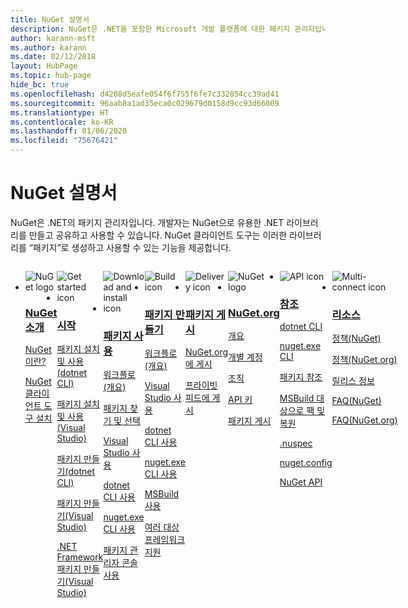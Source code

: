 ```yaml
---
title: NuGet 설명서
description: NuGet은 .NET을 포함한 Microsoft 개발 플랫폼에 대한 패키지 관리자입니다. NuGet 클라이언트 도구는 패키지를 만들고 사용하는 기능을 제공합니다.
author: karann-msft
ms.author: karann
ms.date: 02/12/2018
layout: HubPage
ms.topic: hub-page
hide_bc: true
ms.openlocfilehash: d4208d5eafe054f6f755f6fe7c332854cc39ad41
ms.sourcegitcommit: 96aab8a1ad35eca0c029679d0158d9cc93d66009
ms.translationtype: HT
ms.contentlocale: ko-KR
ms.lasthandoff: 01/06/2020
ms.locfileid: "75676421"
---
```

<div id="main" class="v2">
    <div class="container">
        <h1>NuGet 설명서</h1>
        <p>NuGet은 .NET의 패키지 관리자입니다. 개발자는 NuGet으로 유용한 .NET 라이브러리를 만들고 공유하고 사용할 수 있습니다. NuGet 클라이언트 도구는 이러한 라이브러리를 “패키지”로 생성하고 사용할 수 있는 기능을 제공합니다.</p> 

<ul id="index1" class="cardsF panelContent singlePanelContent cols cols4" style="float: left; display: flex!important;">
    <li>
        <div class="cardSize">
            <div class="cardPadding">
                <div class="card">
                    <div class="cardImageOuter">
                        <div class="cardImage">
                            <img src="https://docs.microsoft.com/media/logos/logo_nuget.svg" alt="NuGet logo" />
                        </div>
                    </div>
                    <div class="cardText">
                        <h3><a href="what-is-nuget.md">NuGet 소개</a></h3>
                        <p>
                            <a href="what-is-nuget.md">NuGet이란?</a>
                        </p>
                        <p>
                            <a href="install-nuget-client-tools.md">NuGet 클라이언트 도구 설치</a>
                        </p>
                    </div>
                </div>
            </div>
        </div>
    </li>
    <li>
        <div class="cardSize">
            <div class="cardPadding">
                <div class="card">
                    <div class="cardImageOuter">
                        <div class="cardImage">
                            <img src="https://docs.microsoft.com/media/common/i_get-started.svg" alt="Get started icon" />
                        </div>
                    </div>
                    <div class="cardText">
                        <h3><a href="install-nuget-client-tools.md">시작</a></h3>
                        <p>
                            <a href="quickstart/install-and-use-a-package-using-the-dotnet-cli.md">패키지 설치 및 사용(dotnet CLI)</a>
                        </p>
                        <p>
                            <a href="quickstart/install-and-use-a-package-in-visual-studio.md">패키지 설치 및 사용(Visual Studio)</a>
                        </p>
                        <p>
                            <a href="quickstart/create-and-publish-a-package-using-the-dotnet-cli.md">패키지 만들기(dotnet CLI)</a>
                        </p>
                        <p>
                            <a href="quickstart/create-and-publish-a-package-using-visual-studio.md">패키지 만들기(Visual Studio)</a>
                        </p>
                        <p>
                            <a href="quickstart/create-and-publish-a-package-using-visual-studio-net-framework.md">.NET Framework 패키지 만들기(Visual Studio)</a>
                        </p>
                    </div>
                </div>
            </div>
        </div>
    </li>
    <li>
        <div class="cardSize">
            <div class="cardPadding">
                <div class="card">
                    <div class="cardImageOuter">
                        <div class="cardImage">
                            <img src="https://docs.microsoft.com//media/common/i_download-install.svg" alt="Download and install icon" />
                        </div>
                    </div>
                    <div class="cardText">
                        <h3><a href="consume-packages/overview-and-workflow.md">패키지 사용</a></h3>
                        <p>
                            <a href="consume-packages/overview-and-workflow.md">워크플로(개요)</a>
                        </p>
                        <p>
                            <a href="consume-packages/finding-and-choosing-packages.md">패키지 찾기 및 선택</a>
                        </p>
                        <p>
                            <a href="consume-packages/install-use-packages-visual-studio.md">Visual Studio 사용</a>
                        </p>
                        <p>
                            <a href="consume-packages/install-use-packages-dotnet-cli.md">dotnet CLI 사용</a>
                        </p>
                        <p>
                            <a href="consume-packages/install-use-packages-nuget-cli.md">nuget.exe CLI 사용</a>
                        </p>
                        <p>
                            <a href="consume-packages/install-use-packages-powershell.md">패키지 관리자 콘솔 사용</a>
                        </p>
                    </div>
                </div>
            </div>
        </div>
    </li>
    <li>
        <div class="cardSize">
            <div class="cardPadding">
                <div class="card">
                    <div class="cardImageOuter">
                        <div class="cardImage">
                            <img src="https://docs.microsoft.com/media/common/i_build.svg" alt="Build icon" />
                        </div>
                    </div>
                    <div class="cardText">
                        <h3><a href="create-packages/overview-and-workflow.md">패키지 만들기</a></h3>
                        <p>
                            <a href="create-packages/overview-and-workflow.md">워크플로(개요)</a>
                        </p>
                        <p>
                            <a href="quickstart/create-and-publish-a-package-using-visual-studio.md">Visual Studio 사용</a>
                        </p>
                        <p>
                            <a href="create-packages/creating-a-package-dotnet-cli.md">dotnet CLI 사용</a>
                        </p>
                        <p>
                            <a href="create-packages/creating-a-package.md">nuget.exe CLI 사용</a>
                        </p>
                        <p>
                            <a href="create-packages/creating-a-package-msbuild.md">MSBuild 사용</a>
                        </p>
                        <p>
                            <a href="create-packages/multiple-target-frameworks-project-file.md">여러 대상 프레임워크 지원</a>
                        </p>
                    </div>
                </div>
            </div>
        </div>
    </li>
        <li>
        <div class="cardSize">
            <div class="cardPadding">
                <div class="card">
                    <div class="cardImageOuter">
                        <div class="cardImage">
                            <img src="https://docs.microsoft.com/media/common/i_delivery.svg" alt="Delivery icon" />
                        </div>
                    </div>
                    <div class="cardText">
                        <h3><a href="nuget-org/publish-a-package.md">패키지 게시</a></h3>
                        <p>
                            <a href="nuget-org/publish-a-package.md">NuGet.org에 게시</a>
                        </p>
                        <p>
                            <a href="hosting-packages/overview.md">프라이빗 피드에 게시</a>
                        </p>
                    </div>
                </div>
            </div>
        </div>
    </li>
    <li>
        <div class="cardSize">
            <div class="cardPadding">
                <div class="card">
                    <div class="cardImageOuter">
                        <div class="cardImage">
                            <img src="https://docs.microsoft.com/media/logos/logo_nuget.svg" alt="NuGet logo" />
                        </div>
                    </div>
                    <div class="cardText">
                        <h3><a href="nuget-org/overview-nuget-org.md">NuGet.org</a></h3>
                        <p>
                            <a href="nuget-org/overview-nuget-org.md">개요</a>
                        </p>
                        <p>
                            <a href="nuget-org/individual-accounts.md">개별 계정</a>
                        </p>
                        <p>
                            <a href="nuget-org/organizations-on-nuget-org.md">조직</a>
                        </p>
                        <p>
                            <a href="nuget-org/scoped-api-keys.md">API 키</a>
                        </p>
                        <p>
                            <a href="nuget-org/publish-a-package.md">패키지 게시</a>
                        </p>
                    </div>
                </div>
            </div>
        </div>
    </li>
        <li>
        <div class="cardSize">
            <div class="cardPadding">
                <div class="card">
                    <div class="cardImageOuter">
                        <div class="cardImage">
                            <img src="https://docs.microsoft.com/media/common/i_reference.svg" alt="API icon" />
                        </div>
                    </div>
                    <div class="cardText">
                        <h3><a href="reference/nuspec.md">참조</a></h3>
                        <p>
                            <a href="reference/dotnet-commands.md">dotnet CLI</a>
                        </p>
                        <p>
                            <a href="reference/nuget-exe-cli-reference.md">nuget.exe CLI</a>
                        <p>
                            <a href="consume-packages/package-references-in-project-files.md">패키지 참조</a>
                        </p>
                        <p>
                            <a href="reference/msbuild-targets.md">MSBuild 대상으로 팩 및 복원</a>
                        </p>
                        <p>
                            <a href="reference/nuspec.md">.nuspec</a>
                        </p>
                        <p>
                            <a href="reference/nuget-config-file.md">nuget.config</a>
                        </p>
                        <p>
                            <a href="api/overview.md">NuGet API</a>
                        </p>
                    </div>
                </div>
            </div>
        </div>
    </li>
    <li>
        <div class="cardSize">
            <div class="cardPadding">
                <div class="card">
                    <div class="cardImageOuter">
                        <div class="cardImage">
                            <img src="https://docs.microsoft.com//media/common/i_multi-connect.svg" alt="Multi-connect icon" />
                        </div>
                    </div>
                    <div class="cardText">
                        <h3><a href="policies/governance.md">리소스</a></h3>
                        <p>
                            <a href="policies/governance.md">정책(NuGet)</a>
                        </p>
                        <p>
                            <a href="nuget-org/policies/data-requests.md">정책(NuGet.org)</a>
                        </p>
                        <p>
                            <a href="release-notes/known-issues.md">릴리스 정보</a>
                        </p>
                        <p>
                            <a href="resources/nuget-faq.md">FAQ(NuGet)</a>
                        </p>
                        <p>
                            <a href="nuget-org/nuget-org-faq.md">FAQ(NuGet.org)</a>
                        </p>
                    </div>
                </div>
            </div>
        </div>
    </li>
</ul>
    </div>
</div>
